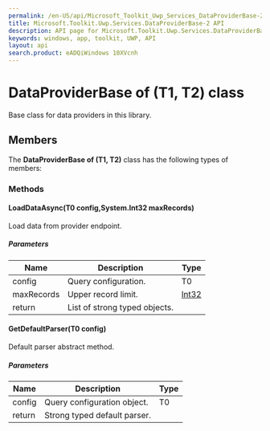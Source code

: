 ```yaml
---
permalink: /en-US/api/Microsoft_Toolkit_Uwp_Services_DataProviderBase-2.htm
title: Microsoft.Toolkit.Uwp.Services.DataProviderBase-2 API 
description: API page for Microsoft.Toolkit.Uwp.Services.DataProviderBase-2
keywords: windows, app, toolkit, UWP, API
layout: api
search.product: eADQiWindows 10XVcnh
---
```



# DataProviderBase of (T1, T2) class

Base class for data providers in this library.

## Members

The **DataProviderBase of (T1, T2)** class has the following types of members:

### Methods

#### LoadDataAsync(T0 config,System.Int32 maxRecords)

Load data from provider endpoint.

##### Parameters



| Name | Description | Type || --- | --- | --- || config | Query configuration. | T0 || maxRecords | Upper record limit. | [Int32](https://msdn.microsoft.com/library/windows/apps/System.Int32) || return |List of strong typed objects. |


#### GetDefaultParser(T0 config)

Default parser abstract method.

##### Parameters



| Name | Description | Type || --- | --- | --- || config | Query configuration object. | T0 || return |Strong typed default parser. |

